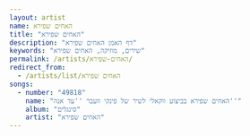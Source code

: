 ```yaml
---
layout: artist
name: האחים שפירא
title: "האחים שפירא"
description: "דף האמן האחים שפירא"
keywords: "שירים, מוזיקה, האחים שפירא"
permalink: /artists/האחים-שפירא/
redirect_from:
  - /artists/list/האחים שפירא
songs:
  - number: "49818"
    name: "האחים שפירא בביצוע ווקאלי לשיר של פינקי וועבר ''עד אנה''"
    album: "סינגלים"
    artist: "האחים שפירא"
---
```

